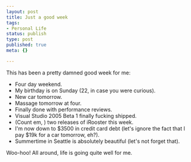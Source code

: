 ```yaml
--- 
layout: post
title: Just a good week
tags: 
- Personal Life
status: publish
type: post
published: true
meta: {}

---
```

This has been a pretty damned good week for me:

  - Four day weekend.
  - My birthday is on Sunday (22, in case you were curious).
  - New car tomorrow.
  - Massage tomorrow at four.
  - Finally done with performance reviews.
  - Visual Studio 2005 Beta 1 finally fucking shipped.
  - (Count em, ) two releases of iRooster this week.
  - I'm now down to $3500 in credit card debt (let's ignore the fact that I pay $19k for a car tomorrow, eh?).
  - Summertime in Seattle is absolutely beautiful (let's not forget that).

  Woo-hoo! All around, life is going quite well for me.
